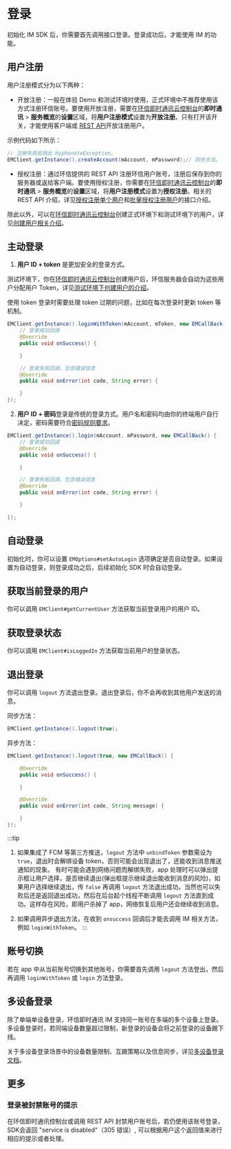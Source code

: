 # 登录

初始化 IM SDK 后，你需要首先调用接口登录。登录成功后，才能使用 IM 的功能。

## 用户注册

用户注册模式分为以下两种：

- 开放注册：一般在体验 Demo 和测试环境时使用，正式环境中不推荐使用该方式注册环信账号。要使用开放注册，需要在[环信即时通讯云控制台](https://console.easemob.com/user/login)的**即时通讯** > **服务概览**的**设置**区域，将**用户注册模式**设置为**开放注册**。只有打开该开关，才能使用客户端或 [REST API](/document/server-side/account_system.html#开放注册单个用户)开放注册用户。

示例代码如下所示：  
  
 ```Java
// 注册失败会抛出 HyphenateException。
EMClient.getInstance().createAccount(mAccount, mPassword);// 同步方法。
``` 

- 授权注册：通过环信提供的 REST API 注册环信用户账号，注册后保存到你的服务器或返给客户端。要使用授权注册，你需要在[环信即时通讯云控制台](https://console.easemob.com/user/login)的**即时通讯** > **服务概览**的**设置**区域，将**用户注册模式**设置为**授权注册**。相关的 REST API 介绍，详见[授权注册单个用户](/document/server-side/account_system.html#授权注册单个用户)和[批量授权注册用户](/document/server-side/account_system.html#批量授权注册用户)的接口介绍。

除此以外，可以在[环信即时通讯云控制台](https://console.easemob.com/user/login)创建正式环境下和测试环境下的用户，详见[创建用户相关介绍](/product/enable_and_configure_IM.html#创建-im-用户)。

## 主动登录

1. **用户 ID + token** 是更加安全的登录方式。

测试环境下，你在[环信即时通讯云控制台](https://console.easemob.com/user/login)创建用户后，环信服务器会自动为这些用户分配用户 Token，详见[测试环境下创建用户的介绍](/product/enable_and_configure_IM.html#测试环境)。

使用 token 登录时需要处理 token 过期的问题，比如在每次登录时更新 token 等机制。

```Java
EMClient.getInstance().loginWithToken(mAccount, mToken, new EMCallBack() {
    // 登录成功回调
    @Override
    public void onSuccess() {

    }

    // 登录失败回调，包含错误信息
    @Override
    public void onError(int code, String error) {

    }
});
```

2. **用户 ID + 密码**登录是传统的登录方式。用户名和密码均由你的终端用户自行决定，密码需要符合[密码规则要求](/document/server-side/account_system.html#开放注册单个用户)。

```Java
EMClient.getInstance().login(mAccount, mPassword, new EMCallBack() {
    // 登录成功回调
    @Override
    public void onSuccess() {

    }

    // 登录失败回调，包含错误信息
    @Override
    public void onError(int code, String error) {

    }

});
```

## 自动登录

初始化时，你可以设置 `EMOptions#setAutoLogin` 选项确定是否自动登录。如果设置为自动登录，则登录成功之后，后续初始化 SDK 时会自动登录。

## 获取当前登录的用户

你可以调用 `EMClient#getCurrentUser` 方法获取当前登录用户的用户 ID。

## 获取登录状态

你可以调用 `EMClient#isLoggedIn` 方法获取当前用户的登录状态。

## 退出登录

你可以调用 `logout` 方法退出登录。退出登录后，你不会再收到其他用户发送的消息。 

同步方法：

```Java
EMClient.getInstance().logout(true);
```

异步方法：

```Java
EMClient.getInstance().logout(true, new EMCallBack() {

    @Override
    public void onSuccess() {

    }

    @Override
    public void onError(int code, String message) {

    }
});
```

:::tip

1. 如果集成了 FCM 等第三方推送，`logout` 方法中 `unbindToken` 参数需设为 `true`，退出时会解绑设备 token，否则可能会出现退出了，还能收到消息推送通知的现象。
有时可能会遇到网络问题而解绑失败，app 处理时可以弹出提示框让用户选择，是否继续退出(弹出框提示继续退出能收到消息的风险)，如果用户选择继续退出，传 `false` 再调用 `logout` 方法退出成功。当然也可以失败后还是返回退出成功，然后在后台起个线程不断调用 `logout` 方法直到成功。这样存在风险，即用户杀掉了 app，网络恢复后用户还会继续收到消息。

2. 如果调用异步退出方法，在收到 `onsuccess` 回调后才能去调用 IM 相关方法，例如 `loginWithToken`。
:::

## 账号切换

若在 app 中从当前账号切换到其他账号，你需要首先调用 `logout` 方法登出，然后再调用 `loginWithToken` 或 `login` 方法登录。

## 多设备登录

除了单端单设备登录，环信即时通讯 IM 支持同一账号在多端的多个设备上登录。多设备登录时，若同端设备数量超过限制，新登录的设备会将之前登录的设备踢下线。

关于多设备登录场景中的设备数量限制、互踢策略以及信息同步，详见[多设备登录文档](multi_device.html)。


## 更多

### 登录被封禁账号的提示

在环信即时通讯控制台或调用 REST API 封禁用户账号后，若仍使用该账号登录，SDK会返回 "service is disabled"（305 错误）, 可以根据用户这个返回值来进行相应的提示或者处理。
